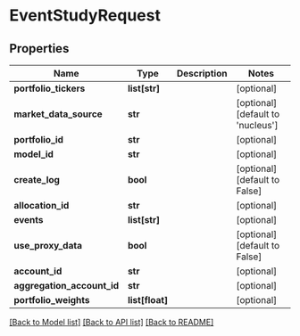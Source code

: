# EventStudyRequest

## Properties
Name | Type | Description | Notes
------------ | ------------- | ------------- | -------------
**portfolio_tickers** | **list[str]** |  | [optional] 
**market_data_source** | **str** |  | [optional] [default to 'nucleus']
**portfolio_id** | **str** |  | [optional] 
**model_id** | **str** |  | [optional] 
**create_log** | **bool** |  | [optional] [default to False]
**allocation_id** | **str** |  | [optional] 
**events** | **list[str]** |  | [optional] 
**use_proxy_data** | **bool** |  | [optional] [default to False]
**account_id** | **str** |  | [optional] 
**aggregation_account_id** | **str** |  | [optional] 
**portfolio_weights** | **list[float]** |  | [optional] 

[[Back to Model list]](../README.md#documentation-for-models) [[Back to API list]](../README.md#documentation-for-api-endpoints) [[Back to README]](../README.md)


